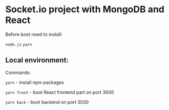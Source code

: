 # Socket.io project with MongoDB and React

Before boot need to install:

`node.js` 
`yarn`


## Local environment:
Commands:

`yarn` - install npm packages

`yarn front` - boot React frontend part on port 3000

`yarn back` - boot backend on port 3030
